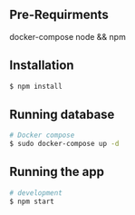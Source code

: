 ## Pre-Requirments

docker-compose
node && npm

## Installation

```bash
$ npm install
```

## Running database

```bash
# Docker compose
$ sudo docker-compose up -d

```

## Running the app

```bash
# development
$ npm start
```
